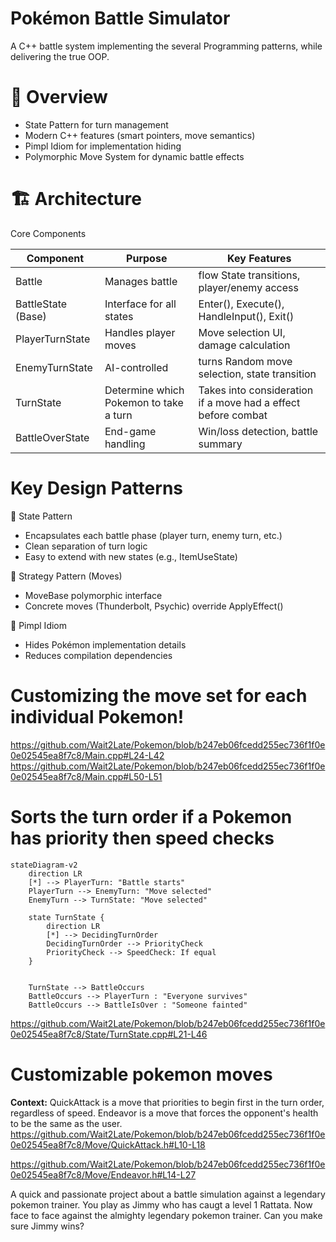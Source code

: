 # Pokémon Battle Simulator

A C++ battle system implementing the several Programming patterns, while delivering the true OOP.

# 🎯 Overview 
- State Pattern for turn management
- Modern C++ features (smart pointers, move semantics)
- Pimpl Idiom for implementation hiding
- Polymorphic Move System for dynamic battle effects

# 🏗️ Architecture
Core Components

Component |	Purpose |	Key Features
----------|---------|-----------------
Battle	   | Manages battle | flow	State transitions, player/enemy access
BattleState (Base)	| Interface for all states	| Enter(), Execute(), HandleInput(), Exit()
PlayerTurnState	| Handles player moves	| Move selection UI, damage calculation
EnemyTurnState	| AI-controlled | turns	Random move selection, state transition
TurnState | Determine which Pokemon to take a turn | Takes into consideration if a move had a effect before combat
BattleOverState	| End-game handling	| Win/loss detection, battle summary

# Key Design Patterns

🔹 State Pattern
- Encapsulates each battle phase (player turn, enemy turn, etc.)
- Clean separation of turn logic
- Easy to extend with new states (e.g., ItemUseState)

🔹 Strategy Pattern (Moves)
- MoveBase polymorphic interface
- Concrete moves (Thunderbolt, Psychic) override ApplyEffect()

🔹 Pimpl Idiom
- Hides Pokémon implementation details
- Reduces compilation dependencies

# Customizing the move set for each individual Pokemon!
https://github.com/Wait2Late/Pokemon/blob/b247eb06fcedd255ec736f1f0e0e02545ea8f7c8/Main.cpp#L24-L42
https://github.com/Wait2Late/Pokemon/blob/b247eb06fcedd255ec736f1f0e0e02545ea8f7c8/Main.cpp#L50-L51

# Sorts the turn order if a Pokemon has priority then speed checks
```mermaid
stateDiagram-v2
    direction LR
    [*] --> PlayerTurn: "Battle starts"
    PlayerTurn --> EnemyTurn: "Move selected"
    EnemyTurn --> TurnState: "Move selected"
    
    state TurnState {
        direction LR
        [*] --> DecidingTurnOrder
        DecidingTurnOrder --> PriorityCheck
        PriorityCheck --> SpeedCheck: If equal
    }
    
    
    TurnState --> BattleOccurs
    BattleOccurs --> PlayerTurn : "Everyone survives"
    BattleOccurs --> BattleIsOver : "Someone fainted"
```



https://github.com/Wait2Late/Pokemon/blob/b247eb06fcedd255ec736f1f0e0e02545ea8f7c8/State/TurnState.cpp#L21-L46

# Customizable pokemon moves
**Context:** QuickAttack is a move that priorities to begin first in the turn order, regardless of speed. Endeavor is a move that forces the opponent's health to be the same as the user.  
https://github.com/Wait2Late/Pokemon/blob/b247eb06fcedd255ec736f1f0e0e02545ea8f7c8/Move/QuickAttack.h#L10-L18

https://github.com/Wait2Late/Pokemon/blob/b247eb06fcedd255ec736f1f0e0e02545ea8f7c8/Move/Endeavor.h#L14-L27

    
A quick and passionate project about a battle simulation against a legendary pokemon trainer.
You play as Jimmy who has caugt a level 1 Rattata. Now face to face against the almighty legendary pokemon trainer.
Can you make sure Jimmy wins?
